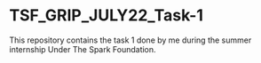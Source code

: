 # TSF_GRIP_JULY22_Task-1
This repository contains the task 1 done by me during the summer internship Under The Spark Foundation.
